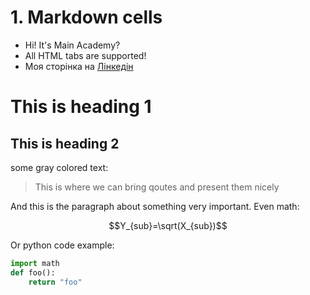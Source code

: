 # 1. Markdown cells

* Hi! It's Main Academy?
* All HTML tabs are supported!
* Моя сторінка на [Лінкедін](https://www.linkedin.com/feed/)


# This is heading 1

## This is heading 2

some gray colored text:

> This is where we can bring qoutes and present them nicely

And this is the paragraph about something very important. Even math: 

$$Y_{sub}=\sqrt(X_{sub})$$

Or python code example:

```python
import math  
def foo():  
    return "foo"  
```

